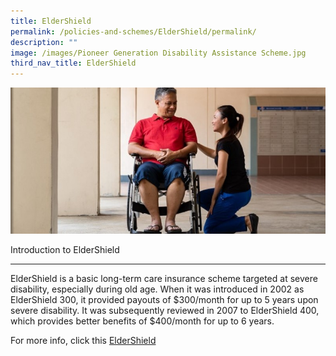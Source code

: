 ```yaml
---
title: ElderShield
permalink: /policies-and-schemes/ElderShield/permalink/
description: ""
image: /images/Pioneer Generation Disability Assistance Scheme.jpg
third_nav_title: ElderShield
---
```

![](/images/Pioneer%20Generation%20Disability%20Assistance%20Scheme.jpg)

Introduction to ElderShield  

------------------------------

ElderShield is a basic long-term care insurance scheme targeted at severe disability, especially during old age. When it was introduced in 2002 as ElderShield 300, it provided payouts of $300/month for up to 5 years upon severe disability. It was subsequently reviewed in 2007 to ElderShield 400, which provides better benefits of $400/month for up to 6 years.


For more info, click this [ElderShield](https://www.aic.sg/financial-assistance/eldershield)

